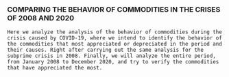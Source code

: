 ### COMPARING THE BEHAVIOR OF COMMODITIES IN THE CRISES OF 2008 AND 2020

```
Here we analyze the analysis of the behavior of commodities during the crisis caused by COVID-19, where we intend to identify the behavior of the commodities that most appreciated or depreciated in the period and their causes. Right after carrying out the same analysis for the subprime crisis in 2008. Finally, we will analyze the entire period, from January 2008 to December 2020, and try to verify the commodities that have appreciated the most.
```

